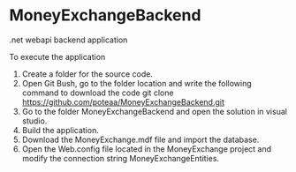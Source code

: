 # MoneyExchangeBackend
.net webapi backend application

To execute the application	
1. Create a folder for the source code.
2. Open Git Bush, go to the folder location and write the following command to download the code
   git clone https://github.com/poteaa/MoneyExchangeBackend.git
3. Go to the folder MoneyExchangeBackend and open the solution in visual studio.
4. Build the application.
5. Download the MoneyExchange.mdf file and import the database.
6. Open the Web.config file located in the MoneyExchange project and modify the connection string MoneyExchangeEntities.
